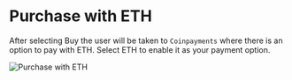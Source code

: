 # Purchase with ETH

After selecting Buy the user will be taken to `Coinpayments` where there is an option to pay with ETH. Select ETH to enable it as your payment option.

![Purchase with ETH](https://raw.githubusercontent.com/alacrityio/alacrity-support-documentation/main/user%20documentation/resources/image5.png)